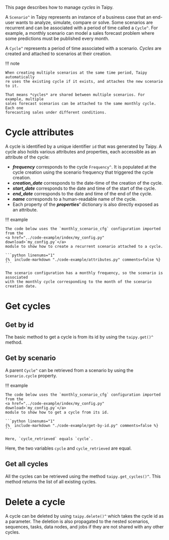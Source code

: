 This page describes how to manage *cycles* in Taipy.

A `Scenario^` in Taipy represents an instance of a business case that an end-user wants
to analyze, simulate, compare or solve. Some scenarios are recurrent and can be
associated with a period of time called a `Cycle^`. For example, a monthly scenario
can model a sales forecast problem where some predictions must be published every month.

A `Cycle^` represents a period of time associated with a scenario. *Cycles* are created
and attached to scenarios at their creation.

!!! note

    When creating multiple scenarios at the same time period, Taipy automatically
    re uses the existing cycle if it exists, and attaches the new scenario to it.

    That means *cycles* are shared between multiple scenarios. For example, multiple
    sales forecast scenarios can be attached to the same monthly cycle. Each one
    forecasting sales under different conditions.


# Cycle attributes

A cycle is identified by a unique identifier `id` that was generated by Taipy. A cycle also
holds various attributes and properties, each accessible as an attribute of the cycle:

- _**frequency**_ corresponds to the cycle `Frequency^`. It is populated at the cycle
    creation using the scenario frequency that triggered the cycle creation.
- _**creation_date**_ corresponds to the date-time of the creation of the cycle.
- _**start_date**_ corresponds to the date and time of the start of the cycle.
- _**end_date**_ corresponds to the date and time of the end of the cycle.
- _**name**_ corresponds to a human-readable name of the cycle.
- Each property of the _**properties'**_ dictionary is also directly exposed as an attribute.

!!! example

    The code below uses the `monthly_scenario_cfg` configuration imported from the
    <a href="../code-example/index/my_config.py" download>`my_config.py`</a>
    module to show how to create a recurrent scenario attached to a cycle.

    ```python linenums="1"
    {%  include-markdown "./code-example/attributes.py" comments=false %}
    ```

    The scenario configuration has a monthly frequency, so the scenario is associated
    with the monthly cycle corresponding to the month of the scenario creation date.

# Get cycles

## Get by id

The basic method to get a cycle is from its id by using the `taipy.get()^` method.

## Get by scenario

A parent `Cycle^` can be retrieved from a scenario by using the `Scenario.cycle`
property.

!!! example

    The code below uses the `monthly_scenario_cfg` configuration imported from the
    <a href="../code-example/index/my_config.py" download>`my_config.py`</a>
    module to show how to get a cycle from its id.

    ```python linenums="1"
    {%  include-markdown "./code-example/get-by-id.py" comments=false %}
    ```

    Here, `cycle_retrieved` equals `cycle`.

Here, the two variables `cycle` and `cycle_retrieved` are equal.


## Get all cycles

All the cycles can be retrieved using the method `taipy.get_cycles()^`. This method returns
the list of all existing cycles.

# Delete a cycle

A cycle can be deleted by using `taipy.delete()^` which takes the cycle id as a parameter.
The deletion is also propagated to the nested scenarios, sequences, tasks, data nodes, and
jobs if they are not shared with any other cycles.

